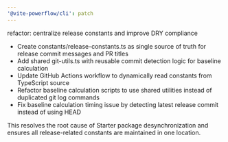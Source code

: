 ```yaml
---
'@vite-powerflow/cli': patch
---
```


refactor: centralize release constants and improve DRY compliance

- Create constants/release-constants.ts as single source of truth for release commit messages and PR titles
- Add shared git-utils.ts with reusable commit detection logic for baseline calculation
- Update GitHub Actions workflow to dynamically read constants from TypeScript source
- Refactor baseline calculation scripts to use shared utilities instead of duplicated git log commands
- Fix baseline calculation timing issue by detecting latest release commit instead of using HEAD

This resolves the root cause of Starter package desynchronization and ensures all release-related constants are maintained in one location.
